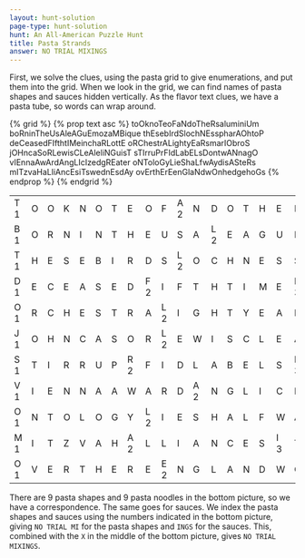 ```yaml
---
layout: hunt-solution
page-type: hunt-solution
hunt: An All-American Puzzle Hunt
title: Pasta Strands
answer: NO TRIAL MIXINGS
---
```

First, we solve the clues, using the pasta grid to give enumerations, and put them into the grid.
When we look in the grid, we can find names of pasta shapes and sauces hidden vertically. As the flavor text clues,
we have a <span class="puzzle-flavor">pasta tube</span>, so words can wrap around.

{% grid %}
{% prop text asc %}
toOknoTeoFaNdoTheRsaluminiUm
boRninTheUsAleAGuEmozaMBique
thEsebIrdSlochNEsspharAOhtoP
deCeasedFIfthtIMeinchaRLottE
oRChestrALightyEaRsmarIObroS
jOHncaSoRLewisCLeAleliNGuisT
sTIrruPrFIdLabELsDontwANnagO
vIEnnaAwArdAngLIcIzedgREater
oNToloGyLieShaLfwAydisASteRs
mITzvaHaLliAncEsiTswednEsdAy
ovErthErEenGlaNdwOnhedgehoGs
{% endprop %}
{% endgrid %}

<table class="pasta-grid">
  <tr>                           
    <td><div><div class="letter">T</div><div class="corner">1</div></div></td>
    <td><div><div class="letter">O</div></div></td>
    <td><div><div class="pastal">O</div></div></td>
    <td><div><div class="letter">K</div></div></td>
    <td><div><div class="letter">N</div></div></td>
    <td><div><div class="letter">O</div></div></td>
    <td><div><div class="pastal">T</div></div></td>
    <td><div><div class="letter">E</div></div></td>
    <td><div><div class="letter">O</div></div></td>
    <td><div><div class="pastal">F</div></div></td>
    <td><div><div class="letter">A</div><div class="corner">2</div></div></td>
    <td><div><div class="pastal">N</div></div></td>
    <td><div><div class="letter">D</div></div></td>
    <td><div><div class="letter">O</div></div></td>
    <td><div><div class="pastal">T</div></div></td>
    <td><div><div class="letter">H</div></div></td>
    <td><div><div class="letter">E</div></div></td>
    <td><div><div class="pastal">R</div></div></td>
    <td><div><div class="letter">S</div></div></td>
    <td><div><div class="letter">A</div><div class="corner">3</div></div></td>
    <td><div><div class="letter">L</div></div></td>
    <td><div><div class="letter">U</div></div></td>
    <td><div><div class="letter">M</div></div></td>
    <td><div><div class="letter">I</div></div></td>
    <td><div><div class="letter">N</div></div></td>
    <td><div><div class="letter">I</div></div></td>
    <td><div><div class="pastal">U</div></div></td>
    <td><div><div class="letter">M</div></div></td>
  </tr>
  <tr>                           
    <td><div><div class="letter">B</div><div class="corner">1</div></div></td>
    <td><div><div class="letter">O</div></div></td>
    <td><div><div class="pastal">R</div></div></td>
    <td><div><div class="letter">N</div></div></td>
    <td><div><div class="letter">I</div></div></td>
    <td><div><div class="letter">N</div></div></td>
    <td><div><div class="pastal">T</div></div></td>
    <td><div><div class="letter">H</div></div></td>
    <td><div><div class="letter">E</div></div></td>
    <td><div><div class="pastal">U</div></div></td>
    <td><div><div class="letter">S</div></div></td>
    <td><div><div class="pastal">A</div></div></td>
    <td><div><div class="letter">L</div><div class="corner">2</div></div></td>
    <td><div><div class="letter">E</div></div></td>
    <td><div><div class="pastal">A</div></div></td>
    <td><div><div class="pastal">G</div></div></td>
    <td><div><div class="letter">U</div></div></td>
    <td><div><div class="pastal">E</div></div></td>
    <td><div><div class="letter">M</div><div class="corner">3</div></div></td>
    <td><div><div class="letter">O</div></div></td>
    <td><div><div class="letter">Z</div></div></td>
    <td><div><div class="letter">A</div></div></td>
    <td><div><div class="pastal">M</div></div></td>
    <td><div><div class="pastal">B</div></div></td>
    <td><div><div class="letter">I</div></div></td>
    <td><div><div class="letter">Q</div></div></td>
    <td><div><div class="letter">U</div></div></td>
    <td><div><div class="letter">E</div></div></td>
  </tr>
  <tr>                           
    <td><div><div class="letter">T</div><div class="corner">1</div></div></td>
    <td><div><div class="letter">H</div></div></td>
    <td><div><div class="pastal">E</div></div></td>
    <td><div><div class="letter">S</div></div></td>
    <td><div><div class="letter">E</div></div></td>
    <td><div><div class="letter">B</div></div></td>
    <td><div><div class="pastal">I</div></div></td>
    <td><div><div class="letter">R</div></div></td>
    <td><div><div class="letter">D</div></div></td>
    <td><div><div class="pastal">S</div></div></td>
    <td><div><div class="letter">L</div><div class="corner">2</div></div></td>
    <td><div><div class="letter">O</div></div></td>
    <td><div><div class="letter">C</div></div></td>
    <td><div><div class="letter">H</div></div></td>
    <td><div><div class="pastal">N</div></div></td>
    <td><div><div class="pastal">E</div></div></td>
    <td><div><div class="letter">S</div></div></td>
    <td><div><div class="letter">S</div></div></td>
    <td><div><div class="letter">P</div><div class="corner">3</div></div></td>
    <td><div><div class="letter">H</div></div></td>
    <td><div><div class="letter">A</div></div></td>
    <td><div><div class="letter">R</div></div></td>
    <td><div><div class="pastal">A</div></div></td>
    <td><div><div class="pastal">O</div></div></td>
    <td><div><div class="letter">H</div></div></td>
    <td><div><div class="letter">T</div></div></td>
    <td><div><div class="letter">O</div></div></td>
    <td><div><div class="pastal">P</div></div></td>
  </tr>
  <tr>                           
    <td><div><div class="letter">D</div><div class="corner">1</div></div></td>
    <td><div><div class="letter">E</div></div></td>
    <td><div><div class="pastal">C</div></div></td>
    <td><div><div class="letter">E</div></div></td>
    <td><div><div class="letter">A</div></div></td>
    <td><div><div class="letter">S</div></div></td>
    <td><div><div class="letter">E</div></div></td>
    <td><div><div class="letter">D</div></div></td>
    <td><div><div class="pastal">F</div><div class="corner">2</div></div></td>
    <td><div><div class="pastal">I</div></div></td>
    <td><div><div class="letter">F</div></div></td>
    <td><div><div class="letter">T</div></div></td>
    <td><div><div class="letter">H</div></div></td>
    <td><div><div class="letter">T</div></div></td>
    <td><div><div class="pastal">I</div></div></td>
    <td><div><div class="pastal">M</div></div></td>
    <td><div><div class="letter">E</div></div></td>
    <td><div><div class="letter">I</div><div class="corner">3</div></div></td>
    <td><div><div class="letter">N</div></div></td>
    <td><div><div class="letter">C</div></div></td>
    <td><div><div class="letter">H</div></div></td>
    <td><div><div class="letter">A</div></div></td>
    <td><div><div class="pastal">R</div></div></td>
    <td><div><div class="pastal">L</div></div></td>
    <td><div><div class="letter">O</div></div></td>
    <td><div><div class="letter">T</div></div></td>
    <td><div><div class="letter">T</div></div></td>
    <td><div><div class="pastal">E</div></div></td>
  </tr>
  <tr>                           
    <td><div><div class="letter">O</div><div class="corner">1</div></div></td>
    <td><div><div class="pastal">R</div></div></td>
    <td><div><div class="pastal">C</div></div></td>
    <td><div><div class="letter">H</div></div></td>
    <td><div><div class="letter">E</div></div></td>
    <td><div><div class="letter">S</div></div></td>
    <td><div><div class="letter">T</div></div></td>
    <td><div><div class="letter">R</div></div></td>
    <td><div><div class="pastal">A</div></div></td>
    <td><div><div class="pastal">L</div><div class="corner">2</div></div></td>
    <td><div><div class="letter">I</div></div></td>
    <td><div><div class="letter">G</div></div></td>
    <td><div><div class="letter">H</div></div></td>
    <td><div><div class="letter">T</div></div></td>
    <td><div><div class="letter">Y</div></div></td>
    <td><div><div class="pastal">E</div></div></td>
    <td><div><div class="letter">A</div></div></td>
    <td><div><div class="pastal">R</div></div></td>
    <td><div><div class="letter">S</div></div></td>
    <td><div><div class="letter">M</div><div class="corner">3</div></div></td>
    <td><div><div class="letter">A</div></div></td>
    <td><div><div class="letter">R</div></div></td>
    <td><div><div class="pastal">I</div></div></td>
    <td><div><div class="pastal">O</div></div></td>
    <td><div><div class="letter">B</div></div></td>
    <td><div><div class="letter">R</div></div></td>
    <td><div><div class="letter">O</div></div></td>
    <td><div><div class="pastal">S</div></div></td>
  </tr>
  <tr>                           
    <td><div><div class="letter">J</div><div class="corner">1</div></div></td>
    <td><div><div class="pastal">O</div></div></td>
    <td><div><div class="pastal">H</div></div></td>
    <td><div><div class="letter">N</div></div></td>
    <td><div><div class="letter">C</div></div></td>
    <td><div><div class="letter">A</div></div></td>
    <td><div><div class="pastal">S</div></div></td>
    <td><div><div class="letter">O</div></div></td>
    <td><div><div class="pastal">R</div></div></td>
    <td><div><div class="pastal">L</div><div class="corner">2</div></div></td>
    <td><div><div class="letter">E</div></div></td>
    <td><div><div class="letter">W</div></div></td>
    <td><div><div class="letter">I</div></div></td>
    <td><div><div class="letter">S</div></div></td>
    <td><div><div class="pastal">C</div></div></td>
    <td><div><div class="pastal">L</div></div></td>
    <td><div><div class="letter">E</div></div></td>
    <td><div><div class="pastal">A</div></div></td>
    <td><div><div class="letter">L</div></div></td>
    <td><div><div class="letter">E</div></div></td>
    <td><div><div class="letter">L</div><div class="corner">3</div></div></td>
    <td><div><div class="letter">I</div></div></td>
    <td><div><div class="pastal">N</div></div></td>
    <td><div><div class="pastal">G</div></div></td>
    <td><div><div class="letter">U</div></div></td>
    <td><div><div class="letter">I</div></div></td>
    <td><div><div class="letter">S</div></div></td>
    <td><div><div class="pastal">T</div></div></td>
  </tr>
  <tr>                           
    <td><div><div class="letter">S</div><div class="corner">1</div></div></td>
    <td><div><div class="pastal">T</div></div></td>
    <td><div><div class="pastal">I</div></div></td>
    <td><div><div class="letter">R</div></div></td>
    <td><div><div class="letter">R</div></div></td>
    <td><div><div class="letter">U</div></div></td>
    <td><div><div class="pastal">P</div></div></td>
    <td><div><div class="letter">R</div><div class="corner">2</div></div></td>
    <td><div><div class="pastal">F</div></div></td>
    <td><div><div class="pastal">I</div></div></td>
    <td><div><div class="letter">D</div></div></td>
    <td><div><div class="pastal">L</div></div></td>
    <td><div><div class="letter">A</div></div></td>
    <td><div><div class="letter">B</div></div></td>
    <td><div><div class="pastal">E</div></div></td>
    <td><div><div class="pastal">L</div></div></td>
    <td><div><div class="letter">S</div></div></td>
    <td><div><div class="pastal">D</div><div class="corner">3</div></div></td>
    <td><div><div class="letter">O</div></div></td>
    <td><div><div class="letter">N</div></div></td>
    <td><div><div class="letter">T</div></div></td>
    <td><div><div class="letter">W</div></div></td>
    <td><div><div class="pastal">A</div></div></td>
    <td><div><div class="pastal">N</div></div></td>
    <td><div><div class="letter">N</div></div></td>
    <td><div><div class="letter">A</div></div></td>
    <td><div><div class="letter">G</div></div></td>
    <td><div><div class="pastal">O</div></div></td>
  </tr>
  <tr>                           
    <td><div><div class="letter">V</div><div class="corner">1</div></div></td>
    <td><div><div class="pastal">I</div></div></td>
    <td><div><div class="pastal">E</div></div></td>
    <td><div><div class="letter">N</div></div></td>
    <td><div><div class="letter">N</div></div></td>
    <td><div><div class="letter">A</div></div></td>
    <td><div><div class="pastal">A</div></div></td>
    <td><div><div class="letter">W</div></div></td>
    <td><div><div class="pastal">A</div></div></td>
    <td><div><div class="letter">R</div></div></td>
    <td><div><div class="letter">D</div></div></td>
    <td><div><div class="pastal">A</div><div class="corner">2</div></div></td>
    <td><div><div class="letter">N</div></div></td>
    <td><div><div class="letter">G</div></div></td>
    <td><div><div class="pastal">L</div></div></td>
    <td><div><div class="pastal">I</div></div></td>
    <td><div><div class="letter">C</div></div></td>
    <td><div><div class="pastal">I</div></div></td>
    <td><div><div class="letter">Z</div></div></td>
    <td><div><div class="letter">E</div></div></td>
    <td><div><div class="letter">D</div></div></td>
    <td><div><div class="letter">G</div><div class="corner">3</div></div></td>
    <td><div><div class="pastal">R</div></div></td>
    <td><div><div class="pastal">E</div></div></td>
    <td><div><div class="letter">A</div></div></td>
    <td><div><div class="letter">T</div></div></td>
    <td><div><div class="letter">E</div></div></td>
    <td><div><div class="letter">R</div></div></td>
  </tr>
  <tr>                           
    <td><div><div class="letter">O</div><div class="corner">1</div></div></td>
    <td><div><div class="pastal">N</div></div></td>
    <td><div><div class="pastal">T</div></div></td>
    <td><div><div class="letter">O</div></div></td>
    <td><div><div class="letter">L</div></div></td>
    <td><div><div class="letter">O</div></div></td>
    <td><div><div class="pastal">G</div></div></td>
    <td><div><div class="letter">Y</div></div></td>
    <td><div><div class="pastal">L</div><div class="corner">2</div></div></td>
    <td><div><div class="letter">I</div></div></td>
    <td><div><div class="letter">E</div></div></td>
    <td><div><div class="pastal">S</div></div></td>
    <td><div><div class="letter">H</div></div></td>
    <td><div><div class="letter">A</div></div></td>
    <td><div><div class="pastal">L</div></div></td>
    <td><div><div class="letter">F</div></div></td>
    <td><div><div class="letter">W</div></div></td>
    <td><div><div class="pastal">A</div></div></td>
    <td><div><div class="letter">Y</div></div></td>
    <td><div><div class="letter">D</div><div class="corner">3</div></div></td>
    <td><div><div class="letter">I</div></div></td>
    <td><div><div class="letter">S</div></div></td>
    <td><div><div class="pastal">A</div></div></td>
    <td><div><div class="pastal">S</div></div></td>
    <td><div><div class="letter">T</div></div></td>
    <td><div><div class="letter">E</div></div></td>
    <td><div><div class="pastal">R</div></div></td>
    <td><div><div class="letter">S</div></div></td>
  </tr>
  <tr>                           
    <td><div><div class="letter">M</div><div class="corner">1</div></div></td>
    <td><div><div class="pastal">I</div></div></td>
    <td><div><div class="pastal">T</div></div></td>
    <td><div><div class="letter">Z</div></div></td>
    <td><div><div class="letter">V</div></div></td>
    <td><div><div class="letter">A</div></div></td>
    <td><div><div class="pastal">H</div></div></td>
    <td><div><div class="letter">A</div><div class="corner">2</div></div></td>
    <td><div><div class="pastal">L</div></div></td>
    <td><div><div class="letter">L</div></div></td>
    <td><div><div class="letter">I</div></div></td>
    <td><div><div class="pastal">A</div></div></td>
    <td><div><div class="letter">N</div></div></td>
    <td><div><div class="letter">C</div></div></td>
    <td><div><div class="pastal">E</div></div></td>
    <td><div><div class="letter">S</div></div></td>
    <td><div><div class="letter">I</div><div class="corner">3</div></div></td>
    <td><div><div class="pastal">T</div></div></td>
    <td><div><div class="letter">S</div></div></td>
    <td><div><div class="letter">W</div></div></td>
    <td><div><div class="letter">E</div></div></td>
    <td><div><div class="letter">D</div></div></td>
    <td><div><div class="letter">N</div></div></td>
    <td><div><div class="pastal">E</div></div></td>
    <td><div><div class="letter">S</div></div></td>
    <td><div><div class="letter">D</div></div></td>
    <td><div><div class="pastal">A</div></div></td>
    <td><div><div class="letter">Y</div></div></td>
  </tr>
  <tr>                           
    <td><div><div class="letter">O</div><div class="corner">1</div></div></td>
    <td><div><div class="letter">V</div></div></td>
    <td><div><div class="pastal">E</div></div></td>
    <td><div><div class="letter">R</div></div></td>
    <td><div><div class="letter">T</div></div></td>
    <td><div><div class="letter">H</div></div></td>
    <td><div><div class="pastal">E</div></div></td>
    <td><div><div class="letter">R</div></div></td>
    <td><div><div class="pastal">E</div></div></td>
    <td><div><div class="letter">E</div><div class="corner">2</div></div></td>
    <td><div><div class="letter">N</div></div></td>
    <td><div><div class="pastal">G</div></div></td>
    <td><div><div class="letter">L</div></div></td>
    <td><div><div class="letter">A</div></div></td>
    <td><div><div class="pastal">N</div></div></td>
    <td><div><div class="letter">D</div></div></td>
    <td><div><div class="letter">W</div></div></td>
    <td><div><div class="pastal">O</div></div></td>
    <td><div><div class="letter">N</div></div></td>
    <td><div><div class="letter">H</div><div class="corner">3</div></div></td>
    <td><div><div class="letter">E</div></div></td>
    <td><div><div class="letter">D</div></div></td>
    <td><div><div class="letter">G</div></div></td>
    <td><div><div class="letter">E</div></div></td>
    <td><div><div class="letter">H</div></div></td>
    <td><div><div class="letter">O</div></div></td>
    <td><div><div class="pastal">G</div></div></td>
    <td><div><div class="letter">S</div></div></td>
  </tr>
</table>

There are 9 pasta shapes and 9 pasta noodles in the bottom picture, so we have a correspondence. The same goes for sauces.
We index the pasta shapes and sauces using the numbers indicated in the bottom picture, giving `NO TRIAL MI` for the pasta shapes
and `INGS` for the sauces. This, combined with the `X` in the middle of the bottom picture, gives `NO TRIAL MIXINGS`.